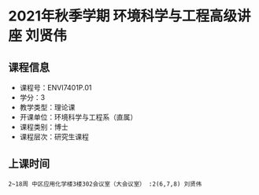 # 2021年秋季学期 环境科学与工程高级讲座 刘贤伟






## 课程信息

- 课程号：ENVI7401P.01
- 学分：3
- 教学类型：理论课
- 开课单位：环境科学与工程系（直属）
- 课程类别：博士
- 课程层次：研究生课程

## 上课时间

```
2~18周 中区应用化学楼3楼302会议室（大会议室） :2(6,7,8) 刘贤伟
```

